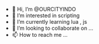 - 👋 Hi, I’m @OURCITYINDO
- 👀 I’m interested in scripting
- 🌱 I’m currently learning lua , js
- 💞️ I’m looking to collaborate on ...
- 📫 How to reach me ...

<!---
OURCITYINDO/OURCITYINDO is a ✨ special ✨ repository because its `README.md` (this file) appears on your GitHub profile.
You can click the Preview link to take a look at your changes.
--->
